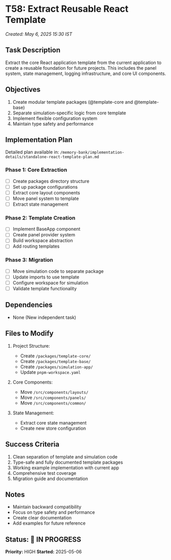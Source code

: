 # T58: Extract Reusable React Template
*Created: May 6, 2025 15:30 IST*

## Task Description
Extract the core React application template from the current application to create a reusable foundation for future projects. This includes the panel system, state management, logging infrastructure, and core UI components.

## Objectives
1. Create modular template packages (@template-core and @template-base)
2. Separate simulation-specific logic from core template
3. Implement flexible configuration system
4. Maintain type safety and performance

## Implementation Plan
Detailed plan available in: `/memory-bank/implementation-details/standalone-react-template-plan.md`

### Phase 1: Core Extraction
- [ ] Create packages directory structure
- [ ] Set up package configurations
- [ ] Extract core layout components
- [ ] Move panel system to template
- [ ] Extract state management

### Phase 2: Template Creation
- [ ] Implement BaseApp component
- [ ] Create panel provider system
- [ ] Build workspace abstraction
- [ ] Add routing templates

### Phase 3: Migration
- [ ] Move simulation code to separate package
- [ ] Update imports to use template
- [ ] Configure workspace for simulation
- [ ] Validate template functionality

## Dependencies
- None (New independent task)

## Files to Modify
1. Project Structure:
   - Create `/packages/template-core/`
   - Create `/packages/template-base/`
   - Create `/packages/simulation-app/`
   - Update `pnpm-workspace.yaml`

2. Core Components:
   - Move `/src/components/layouts/`
   - Move `/src/components/panels/`
   - Move `/src/components/common/`

3. State Management:
   - Extract core state management
   - Create new store configuration

## Success Criteria
1. Clean separation of template and simulation code
2. Type-safe and fully documented template packages
3. Working example implementation with current app
4. Comprehensive test coverage
5. Migration guide and documentation

## Notes
- Maintain backward compatibility
- Focus on type safety and performance
- Create clear documentation
- Add examples for future reference

## Status: 🔄 IN PROGRESS
**Priority:** HIGH
**Started:** 2025-05-06